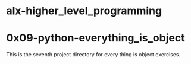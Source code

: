 # alx-higher_level_programming

# 0x09-python-everything_is_object
This is the seventh project directory for every thing is object exercises.
 